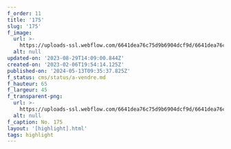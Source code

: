 ```yaml
---
f_order: 11
title: '175'
slug: '175'
f_image:
  url: >-
    https://uploads-ssl.webflow.com/6641dea76c75d9b6904dcf9d/6641dea76c75d9b6904dd39f_175-09.jpg
  alt: null
updated-on: '2023-08-29T14:09:00.844Z'
created-on: '2023-02-06T19:54:14.125Z'
published-on: '2024-05-13T09:35:37.825Z'
f_status: cms/status/a-vendre.md
f_hauteur: 65
f_largeur: 45
f_transparent-png:
  url: >-
    https://uploads-ssl.webflow.com/6641dea76c75d9b6904dcf9d/6641dea76c75d9b6904dd3b4_175-09.png
  alt: null
f_caption: No. 175
layout: '[highlight].html'
tags: highlight
---
```



